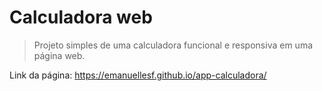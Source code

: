 # Calculadora web

> Projeto simples de uma calculadora funcional e responsiva em uma página web.

Link da página: https://emanuellesf.github.io/app-calculadora/
